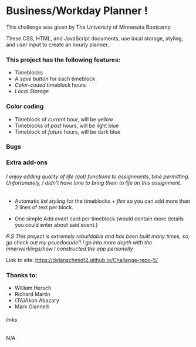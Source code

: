 # Business/Workday Planner !

This challenge was given by The University of Minnesota Bootcamp 

These CSS, HTML, and JavaScript documents, use local storage, styling, and user input to create an hourly planner.

### This project has the following features: 
* Timeblocks
* A _save button_ for each timeblock
* _Color-coded_ timeblock hours
* _Local Storage_

### Color coding
* Timeblock of _current_ hour, will be yellow
* Timeblocks of _past_ hours, will be light blue
* Timeblock of _future_ hours, will be dark blue
    
### Bugs

### Extra add-ons

###### I enjoy adding quality of life (qol) functions to assignments, time permitting. Unfortunately, I didn't have time to bring them to life on this assignment.

* Automatic _list styling_ for the timeblocks + _flex_ so you can add more than 2 lines of text per block.

* One simple _Add event_ card per timeblock (would contain more details you could enter about said event.)

*P.S This project is extremely rebuildable and has been built many times, so, go check out my psuedocode!! I go into more depth with the innerworkings/how I constructed the app personally*
 
Link to site: https://dylanschmidt2.github.io/Challenge-repo-5/

### Thanks to:
* William Hersch
* Richard Martin
* (TA)Akon Abazary
* Mark Giannelli
###### links

N/A
